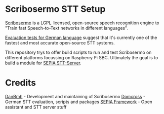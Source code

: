 # Scribosermo STT Setup

[Scribosermo](https://gitlab.com/Jaco-Assistant/Scribosermo) is a LGPL licensed, open-source speech recognition engine to "Train fast Speech-to-Text networks in different languages".  
  
[Evaluation tests for German language](https://github.com/domcross/german-stt-evaluation) suggest that it's currently one of the fastest and most accurate open-source STT systems.
  
This repository trys to offer build scripts to run and test Scribosermo on different platforms focussing on Raspberry Pi SBC.
Ultimately the goal is to build a module for [SEPIA STT-Server](https://github.com/SEPIA-Framework/sepia-stt-server).

# Credits

[DanBmh](https://github.com/DanBmh) - Development and maintaining of Scribosermo
[Domcross](https://github.com/domcross) - German STT evaluation, scripts and packages
[SEPIA Framework](https://github.com/SEPIA-Framework) - Open assistant and STT server stuff
